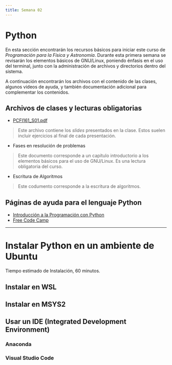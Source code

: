 ```yaml
---
title: Semana 02
---
```

# Python

En esta sección encontrarán los recursos básicos para iniciar este curso de *Programación para la Física y Astronomía*. Durante esta primera semana se revisarán los elementos básicos de GNU/Linux, poniendo énfasis en el uso del terminal, junto con la administración de archivos y directorios dentro del sistema.

A continuación encontrarán los archivos con el contenido de las clases, algunos videos de ayuda, y también documentación adicional para complementar los contenidos.

## Archivos de clases y lecturas obligatorias

* [PCFI161\_S01.pdf](lectures\PCFI161\_S01.pdf)
> Este archivo contiene los *slides* presentados en la clase. Estos suelen incluir ejercicios al final de cada presentación.
* Fases en resolución de problemas
> Este documento corresponde a un capítulo introductorio a los elementos básicos para el uso de GNU/Linux. Es una lectura obligatoria del curso.
* Escritura de Algoritmos
> Este codumento corresponde a la escritura de algoritmos.

## Páginas de ayuda para el lenguaje Python

* [Introducción a la Programación con Python](https://www.mclibre.org/consultar/python/index.html)
* [Free Code Camp](https://www.freecodecamp.org/espanol/news/tag/python/)

------

# Instalar Python en un ambiente de Ubuntu

Tiempo estimado de Instalación, 60 minutos.

## Instalar en WSL


## Instalar en MSYS2


## Usar un IDE (Integrated Development Environment)

### Anaconda

### Visual Studio Code